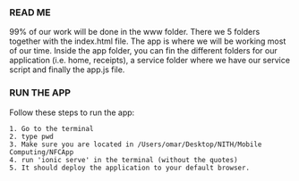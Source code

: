 ### READ ME ##

99% of our work will be done in the www folder.
There we 5 folders together with the index.html file. The app is where we will be working most of our time.
Inside the app folder, you can fin the different folders for our application (i.e. home, receipts), a service folder where we have our service script and finally the app.js file.


### RUN THE APP ##

Follow these steps to run the app:

    1. Go to the terminal
    2. type pwd
    3. Make sure you are located in /Users/omar/Desktop/NITH/Mobile Computing/NFCApp
    4. run 'ionic serve' in the terminal (without the quotes)
    5. It should deploy the application to your default browser.
